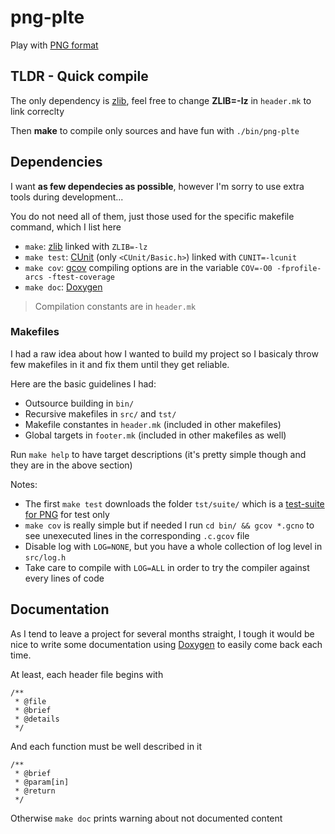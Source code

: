 # png-plte

Play with [PNG format](http://www.libpng.org/pub/png/spec/1.2/PNG-Contents.html)



## TLDR - Quick compile

The only dependency is [zlib](https://github.com/madler/zlib), feel free to change **ZLIB=-lz** in `header.mk` to link correclty

Then **make** to compile only sources and have fun with `./bin/png-plte`



## Dependencies

I want **as few dependecies as possible**, however I'm sorry to use extra tools during development...

You do not need all of them, just those used for the specific makefile command, which I list here

- `make`: [zlib](https://github.com/madler/zlib) linked with `ZLIB=-lz`
- `make test`: [CUnit](http://cunit.sourceforge.net/index.html) (only `<CUnit/Basic.h>`) linked with `CUNIT=-lcunit`
- `make cov`: [gcov](https://gcc.gnu.org/onlinedocs/gcc/Gcov.html) compiling options are in the variable `COV=-O0 -fprofile-arcs -ftest-coverage`
- `make doc`: [Doxygen](https://www.doxygen.nl/manual/commands.html)

> Compilation constants are in `header.mk`



### Makefiles

I had a raw idea about how I wanted to build my project so I basicaly throw few makefiles in it and fix them until they get reliable.

Here are the basic guidelines I had:
- Outsource building in `bin/`
- Recursive makefiles in `src/` and `tst/`
- Makefile constantes in `header.mk` (included in other makefiles)
- Global targets in `footer.mk` (included in other makefiles as well)

Run `make help` to have target descriptions (it's pretty simple though and they are in the above section) 

Notes:
- The first `make test` downloads the folder `tst/suite/` which is a [test-suite for PNG](http://www.schaik.com/pngsuite/) for test only
- `make cov` is really simple but if needed I run `cd bin/ && gcov *.gcno` to see unexecuted lines in the corresponding `.c.gcov` file
- Disable log with `LOG=NONE`, but you have a whole collection of log level in `src/log.h`
- Take care to compile with `LOG=ALL` in order to try the compiler against every lines of code


## Documentation

As I tend to leave a project for several months straight,
I tough it would be nice to write some documentation using [Doxygen](https://www.doxygen.nl/manual/commands.html)
to easily come back each time.

At least, each header file begins with
```
/**
 * @file
 * @brief
 * @details
 */
```
And each function must be well described in it
```
/**
 * @brief
 * @param[in]
 * @return
 */
```
Otherwise `make doc` prints warning about not documented content